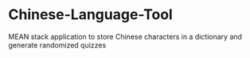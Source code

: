 # Chinese-Language-Tool
MEAN stack application to store Chinese characters in a dictionary and generate randomized quizzes
